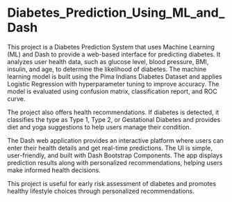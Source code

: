 # Diabetes_Prediction_Using_ML_and_Dash
This project is a Diabetes Prediction System that uses Machine Learning (ML) and Dash to provide a web-based interface for predicting diabetes. It analyzes user health data, such as glucose level, blood pressure, BMI, insulin, and age, to determine the likelihood of diabetes. The machine learning model is built using the Pima Indians Diabetes Dataset and applies Logistic Regression with hyperparameter tuning to improve accuracy. The model is evaluated using confusion matrix, classification report, and ROC curve.

The project also offers health recommendations. If diabetes is detected, it classifies the type as Type 1, Type 2, or Gestational Diabetes and provides diet and yoga suggestions to help users manage their condition.

The Dash web application provides an interactive platform where users can enter their health details and get real-time predictions. The UI is simple, user-friendly, and built with Dash Bootstrap Components. The app displays prediction results along with personalized recommendations, helping users make informed health decisions.

This project is useful for early risk assessment of diabetes and promotes healthy lifestyle choices through personalized recommendations.
